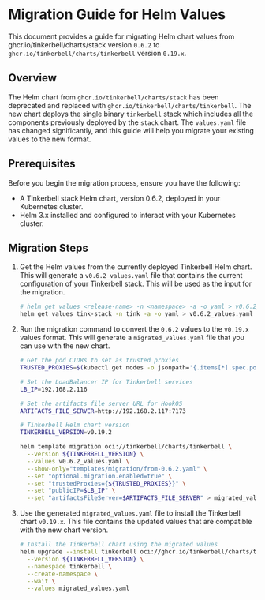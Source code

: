 # Migration Guide for Helm Values

This document provides a guide for migrating Helm chart values from ghcr.io/tinkerbell/charts/stack version `0.6.2` to `ghcr.io/tinkerbell/charts/tinkerbell` version `0.19.x`.

## Overview

The Helm chart from `ghcr.io/tinkerbell/charts/stack` has been deprecated and replaced with `ghcr.io/tinkerbell/charts/tinkerbell`. The new chart deploys the single binary `tinkerbell` stack which includes all the components previously deployed by the `stack` chart. The `values.yaml` file has changed significantly, and this guide will help you migrate your existing values to the new format.

## Prerequisites

Before you begin the migration process, ensure you have the following:

- A Tinkerbell stack Helm chart, version 0.6.2, deployed in your Kubernetes cluster.
- Helm 3.x installed and configured to interact with your Kubernetes cluster.

## Migration Steps

1. Get the Helm values from the currently deployed Tinkerbell Helm chart. This will generate a `v0.6.2_values.yaml` file that contains the current configuration of your Tinkerbell stack. This will be used as the input for the migration.

   ```bash
   # helm get values <release-name> -n <namespace> -a -o yaml > v0.6.2_values.yaml
   helm get values tink-stack -n tink -a -o yaml > v0.6.2_values.yaml 
   ```

1. Run the migration command to convert the `0.6.2` values to the `v0.19.x` values format. This will generate a `migrated_values.yaml` file that you can use with the new chart.

   ```bash
   # Get the pod CIDRs to set as trusted proxies
   TRUSTED_PROXIES=$(kubectl get nodes -o jsonpath='{.items[*].spec.podCIDR}' | tr ' ' ',')
   
   # Set the LoadBalancer IP for Tinkerbell services
   LB_IP=192.168.2.116
   
   # Set the artifacts file server URL for HookOS
   ARTIFACTS_FILE_SERVER=http://192.168.2.117:7173

   # Tinkerbell Helm chart version
   TINKERBELL_VERSION=v0.19.2

   helm template migration oci://tinkerbell/charts/tinkerbell \
     --version ${TINKERBELL_VERSION} \
     --values v0.6.2_values.yaml \
     --show-only="templates/migration/from-0.6.2.yaml" \
     --set "optional.migration.enabled=true" \
     --set "trustedProxies={${TRUSTED_PROXIES}}" \
     --set "publicIP=$LB_IP" \
     --set "artifactsFileServer=$ARTIFACTS_FILE_SERVER" > migrated_values.yaml
   ```

1. Use the generated `migrated_values.yaml` file to install the Tinkerbell chart `v0.19.x`. This file contains the updated values that are compatible with the new chart version.

   ```bash
   # Install the Tinkerbell chart using the migrated values
   helm upgrade --install tinkerbell oci://ghcr.io/tinkerbell/charts/tinkerbell \
     --version ${TINKERBELL_VERSION} \
     --namespace tinkerbell \
     --create-namespace \
     --wait \
     --values migrated_values.yaml
   ```
